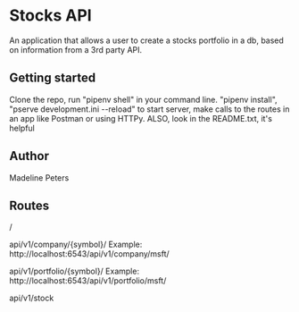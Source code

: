 # Stocks API
An application that allows a user to create a stocks portfolio in a db, based on information from a 3rd party API.

## Getting started
Clone the repo, run "pipenv shell" in your command line. "pipenv install", "pserve development.ini --reload" to start server, make calls to the routes in an app like Postman or using HTTPy. ALSO, look in the README.txt, it's helpful


## Author
Madeline Peters

## Routes
/

api/v1/company/{symbol}/
Example: http://localhost:6543/api/v1/company/msft/

api/v1/portfolio/{symbol}/
Example: http://localhost:6543/api/v1/portfolio/msft/


api/v1/stock

